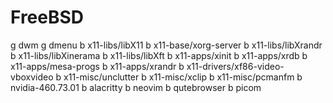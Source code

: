 # FreeBSD 

g dwm
g dmenu 
b x11-libs/libX11
b x11-base/xorg-server
b x11-libs/libXrandr
b x11-libs/libXinerama
b x11-libs/libXft
b x11-apps/xinit
b x11-apps/xrdb
b x11-apps/mesa-progs
b x11-apps/xrandr
b x11-drivers/xf86-video-vboxvideo
b x11-misc/unclutter
b x11-misc/xclip
b x11-misc/pcmanfm
b nvidia-460.73.01
b alacritty
b neovim
b qutebrowser
b picom

